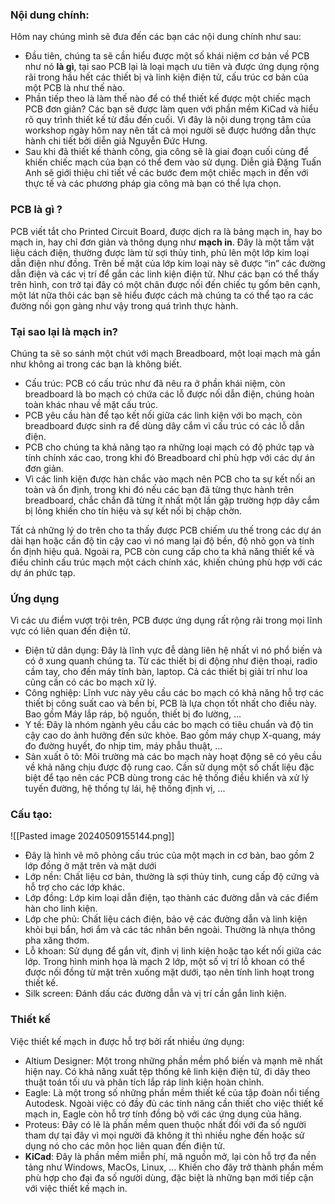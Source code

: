 ### Nội dung chính:
Hôm nay chúng mình sẽ đưa đến các bạn các nội dung chính như sau:
- Đầu tiên, chúng ta sẽ cần hiểu được một số khái niệm cơ bản về PCB như nó **là gì**, tại sao PCB lại là loại mạch ưu tiên và được ứng dụng rộng rãi trong hầu hết các thiết bị và linh kiện điện tử, cấu trúc cơ bản của một PCB là như thế nào.
- Phần tiếp theo là làm thế nào để có thể thiết kế được một chiếc mạch PCB đơn giản? Các bạn sẽ được làm quen với phần mềm KiCad và hiểu rõ quy trình thiết kế từ đầu đến cuối. Vì đây là nội dung trọng tâm của workshop ngày hôm nay nên tất cả mọi người sẽ được hướng dẫn thực hành chi tiết bởi diễn giả Nguyễn Đức Hưng.
- Sau khi đã thiết kế thành công, gia công sẽ là giai đoạn cuối cùng để khiến chiếc mạch của bạn có thể đem vào sử dụng. Diễn giả Đặng Tuấn Anh sẽ giới thiệu chi tiết về các bước đem một chiếc mạch in đến với thực tế và các phương pháp gia công mà bạn có thể lựa chọn.

### PCB là gì ?
PCB viết tắt cho Printed Circuit Board, được dịch ra là bảng mạch in, hay bo mạch in, hay chỉ đơn giản và thông dụng như **mạch in**.
Đây là một tấm vật liệu cách điện, thường được làm từ sợi thủy tinh, phủ lên một lớp kim loại dẫn điện như đồng. Trên bề mặt của lớp kim loại này sẽ được “in” các đường dẫn điện và các vị trí để gắn các linh kiện điện tử.
Như các bạn có thể thấy trên hình, con trở tại đây có một chân được nối đến chiếc tụ gốm bên cạnh, một lát nữa thôi các bạn sẽ hiểu được cách mà chúng ta có thể tạo ra các đường nối gọn gàng như vậy trong quá trình thực hành.

### Tại sao lại là mạch in?
Chúng ta sẽ so sánh một chút với mạch Breadboard, một loại mạch mà gần như không ai trong các bạn là không biết.

- Cấu trúc: PCB có cấu trúc như đã nêu ra ở phần khái niệm, còn breadboard là bo mạch có chứa các lỗ được nối dẫn điện, chúng hoàn toàn khác nhau về mặt cấu trúc.
- PCB yêu cầu hàn để tạo kết nối giữa các linh kiện với bo mạch, còn breadboard được sinh ra để dùng dây cắm vì cấu trúc có các lỗ dẫn điện.
- PCB cho chúng ta khả năng tạo ra những loại mạch có độ phức tạp và tính chính xác cao, trong khi đó Breadboard chỉ phù hợp với các dự án đơn giản.
- Vì các linh kiện được hàn chắc vào mạch nên PCB cho ta sự kết nối an toàn và ổn định, trong khi đó nếu các bạn đã từng thực hành trên breadboard, chắc chắn đã từng ít nhất một lần gặp trường hợp dây cắm bị lỏng khiến cho tín hiệu và sự kết nối bị chập chờn.

Tất cả những lý do trên cho ta thấy được PCB chiếm ưu thế trong các dự án dài hạn hoặc cần độ tin cậy cao vì nó mang lại độ bền, độ nhỏ gọn và tính ổn định hiệu quả. Ngoài ra, PCB còn cung cấp cho ta khả năng thiết kế và điều chỉnh cấu trúc mạch một cách chính xác, khiến chúng phù hợp với các dự án phức tạp.

### Ứng dụng
Vì các ưu điểm vượt trội trên, PCB được ứng dụng rất rộng rãi trong mọi lĩnh vực có liên quan đến điện tử.
- Điện tử dân dụng: Đây là lĩnh vực đễ dàng liên hệ nhất vì nó phổ biến và có ở xung quanh chúng ta. Từ các thiết bị di động như điện thoại, radio cầm tay, cho đến máy tính bàn, laptop. Cả các thiết bị giải trí như loa cũng cần có các bo mạch xử lý.
- Công nghiệp: Lĩnh vưc này yêu cầu các bo mạch có khả năng hỗ trợ các thiết bị công suất cao và bền bỉ, PCB là lựa chọn tốt nhất cho điều này. Bao gồm Máy lắp ráp, bộ nguồn, thiết bị đo lường, ...
- Y tế: Đây là nhóm ngành yêu cầu các bo mạch có tiêu chuẩn và độ tin cậy cao do ảnh hưởng đến sức khỏe. Bao gồm máy chụp X-quang, máy đo đường huyết, đo nhịp tim, máy phẫu thuật, ...
- Sản xuất ô tô: Môi trường mà các bo mạch này hoạt động sẽ có yêu cầu về khả năng chịu được độ rung cao. Cần sử dụng một số chất liệu đặc biệt để tạo nên các PCB dùng trong các hệ thống điều khiển và xử lý tuyến đường, hệ thống tự lái, hệ thống định vị, ...

### Cấu tạo:
![[Pasted image 20240509155144.png]]
- Đây là hình vẽ mô phỏng cấu trúc của một mạch in cơ bản, bao gồm 2 lớp đồng ở mặt trên và mặt dưới
- Lớp nền: Chất liệu cơ bản, thường là sợi thủy tinh, cung cấp độ cứng và hỗ trợ cho các lớp khác.
- Lớp đồng: Lớp kim loại dẫn điện, tạo thành các đường dẫn và các điểm hàn cho linh kiện.
- Lớp che phủ: Chất liệu cách điện, bảo vệ các đường dẫn và linh kiện khỏi bụi bẩn, hơi ẩm và các tác nhân bên ngoài. Thường là nhựa thông pha xăng thơm.
- Lỗ khoan: Sử dụng để gắn vít, định vị linh kiện hoặc tạo kết nối giữa các lớp. Trong hình minh họa là mạch 2 lớp, một số vị trí lỗ khoan có thể được nối đồng từ mặt trên xuống mặt dưới, tạo nên tính linh hoạt trong thiết kế.
- Silk screen: Đánh dấu các đường dẫn và vị trí cần gắn linh kiện.

### Thiết kế
Việc thiết kế mạch in được hỗ trợ bởi rất nhiều ứng dụng:
- Altium Designer: Một trong những phần mềm phổ biến và mạnh mẽ nhất hiện nay. Có khả năng xuất tệp thống kê linh kiện điện tử, đi dây theo thuật toán tối ưu và phân tích lắp ráp linh kiện hoàn chỉnh.
- Eagle: Là một trong số những phần mềm thiết kế của tập đoàn nổi tiếng Autodesk. Ngoài việc có đầy đủ các tính năng cần thiết cho việc thiết kế mạch in, Eagle còn hỗ trợ tính đồng bộ với các ứng dụng của hãng.
- Proteus: Đây có lẽ là phần mềm quen thuộc nhất đối với đa số người tham dự tại đây vì mọi người đã không ít thì nhiều nghe đến hoặc sử dụng nó cho các môn học liên quan đến điện tử.
- **KiCad**: Đây là phần mềm miễn phí, mã nguồn mở, lại còn hỗ trợ đa nền tảng như Windows, MacOs, Linux, ... Khiến cho đây trở thành phần mềm phù hợp cho đại đa số người dùng, đặc biệt là những bạn mới tiếp cận với việc thiết kế mạch in.


